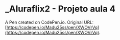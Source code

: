 # _Aluraflix2  - Projeto aula 4 

A Pen created on CodePen.io. Original URL: [https://codepen.io/Madu25ss/pen/XWOVrVq](https://codepen.io/Madu25ss/pen/XWOVrVq).

